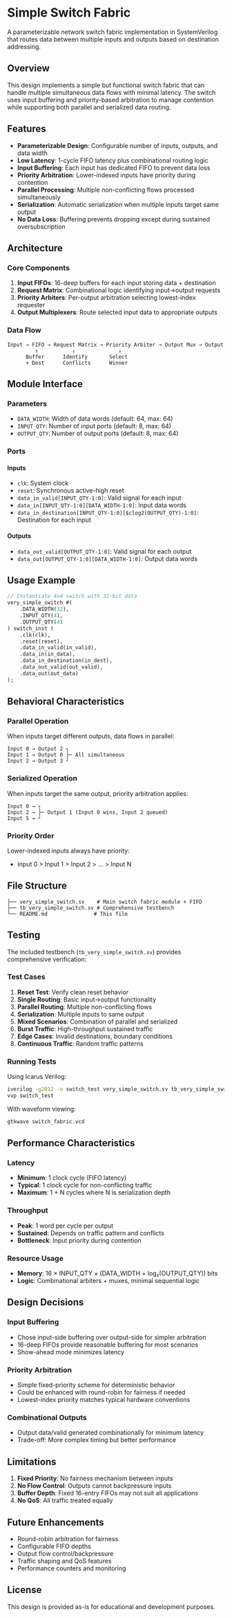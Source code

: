# Simple Switch Fabric

A parameterizable network switch fabric implementation in SystemVerilog that routes data between multiple inputs and outputs based on destination addressing.

## Overview

This design implements a simple but functional switch fabric that can handle multiple simultaneous data flows with minimal latency. The switch uses input buffering and priority-based arbitration to manage contention while supporting both parallel and serialized data routing.

## Features

- **Parameterizable Design**: Configurable number of inputs, outputs, and data width
- **Low Latency**: 1-cycle FIFO latency plus combinational routing logic  
- **Input Buffering**: Each input has dedicated FIFO to prevent data loss
- **Priority Arbitration**: Lower-indexed inputs have priority during contention
- **Parallel Processing**: Multiple non-conflicting flows processed simultaneously
- **Serialization**: Automatic serialization when multiple inputs target same output
- **No Data Loss**: Buffering prevents dropping except during sustained oversubscription

## Architecture

### Core Components

1. **Input FIFOs**: 16-deep buffers for each input storing data + destination
2. **Request Matrix**: Combinational logic identifying input→output requests  
3. **Priority Arbiters**: Per-output arbitration selecting lowest-index requester
4. **Output Multiplexers**: Route selected input data to appropriate outputs

### Data Flow

```
Input → FIFO → Request Matrix → Priority Arbiter → Output Mux → Output
         ↑           ↓              ↓
      Buffer      Identify       Select
      + Dest      Conflicts      Winner
```

## Module Interface

### Parameters
- `DATA_WIDTH`: Width of data words (default: 64, max: 64)
- `INPUT_QTY`: Number of input ports (default: 8, max: 64)  
- `OUTPUT_QTY`: Number of output ports (default: 8, max: 64)

### Ports

#### Inputs
- `clk`: System clock
- `reset`: Synchronous active-high reset
- `data_in_valid[INPUT_QTY-1:0]`: Valid signal for each input
- `data_in[INPUT_QTY-1:0][DATA_WIDTH-1:0]`: Input data words
- `data_in_destination[INPUT_QTY-1:0][$clog2(OUTPUT_QTY)-1:0]`: Destination for each input

#### Outputs  
- `data_out_valid[OUTPUT_QTY-1:0]`: Valid signal for each output
- `data_out[OUTPUT_QTY-1:0][DATA_WIDTH-1:0]`: Output data words

## Usage Example

```systemverilog
// Instantiate 4x4 switch with 32-bit data
very_simple_switch #(
    .DATA_WIDTH(32),
    .INPUT_QTY(4), 
    .OUTPUT_QTY(4)
) switch_inst (
    .clk(clk),
    .reset(reset),
    .data_in_valid(in_valid),
    .data_in(in_data),
    .data_in_destination(in_dest),
    .data_out_valid(out_valid),
    .data_out(out_data)
);
```

## Behavioral Characteristics

### Parallel Operation
When inputs target different outputs, data flows in parallel:
```
Input 0 → Output 2 ┐
Input 1 → Output 0 ├─ All simultaneous  
Input 2 → Output 3 ┘
```

### Serialized Operation  
When inputs target the same output, priority arbitration applies:
```
Input 0 → ┐
Input 2 → ├─ Output 1 (Input 0 wins, Input 2 queued)
Input 5 → ┘
```

### Priority Order
Lower-indexed inputs always have priority:
- Input 0 > Input 1 > Input 2 > ... > Input N

## File Structure

```
├── very_simple_switch.sv    # Main switch fabric module + FIFO
├── tb_very_simple_switch.sv # Comprehensive testbench
└── README.md               # This file
```

## Testing

The included testbench (`tb_very_simple_switch.sv`) provides comprehensive verification:

### Test Cases
1. **Reset Test**: Verify clean reset behavior
2. **Single Routing**: Basic input→output functionality  
3. **Parallel Routing**: Multiple non-conflicting flows
4. **Serialization**: Multiple inputs to same output
5. **Mixed Scenarios**: Combination of parallel and serialized
6. **Burst Traffic**: High-throughput sustained traffic
7. **Edge Cases**: Invalid destinations, boundary conditions
8. **Continuous Traffic**: Random traffic patterns

### Running Tests

Using Icarus Verilog:
```bash
iverilog -g2012 -o switch_test very_simple_switch.sv tb_very_simple_switch.sv
vvp switch_test
```

With waveform viewing:
```bash
gtkwave switch_fabric.vcd
```

## Performance Characteristics

### Latency
- **Minimum**: 1 clock cycle (FIFO latency)
- **Typical**: 1 clock cycle for non-conflicting traffic
- **Maximum**: 1 + N cycles where N is serialization depth

### Throughput
- **Peak**: 1 word per cycle per output  
- **Sustained**: Depends on traffic pattern and conflicts
- **Bottleneck**: Input priority during contention

### Resource Usage
- **Memory**: 16 × INPUT_QTY × (DATA_WIDTH + log₂(OUTPUT_QTY)) bits
- **Logic**: Combinational arbiters + muxes, minimal sequential logic

## Design Decisions

### Input Buffering
- Chose input-side buffering over output-side for simpler arbitration
- 16-deep FIFOs provide reasonable buffering for most scenarios
- Show-ahead mode minimizes latency

### Priority Arbitration  
- Simple fixed-priority scheme for deterministic behavior
- Could be enhanced with round-robin for fairness if needed
- Lowest-index priority matches typical hardware conventions

### Combinational Outputs
- Output data/valid generated combinationally for minimum latency
- Trade-off: More complex timing but better performance

## Limitations

1. **Fixed Priority**: No fairness mechanism between inputs
2. **No Flow Control**: Outputs cannot backpressure inputs
3. **Buffer Depth**: Fixed 16-entry FIFOs may not suit all applications
4. **No QoS**: All traffic treated equally

## Future Enhancements

- Round-robin arbitration for fairness
- Configurable FIFO depths
- Output flow control/backpressure
- Traffic shaping and QoS features
- Performance counters and monitoring

## License

This design is provided as-is for educational and development purposes.
